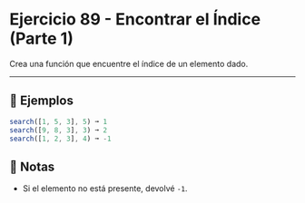 # Ejercicio 89 - Encontrar el Índice (Parte 1)

Crea una función que encuentre el índice de un elemento dado.

---

## 🧪 Ejemplos

```javascript
search([1, 5, 3], 5) ➞ 1
search([9, 8, 3], 3) ➞ 2
search([1, 2, 3], 4) ➞ -1
```

## 📝 Notas

- Si el elemento no está presente, devolvé `-1`.
